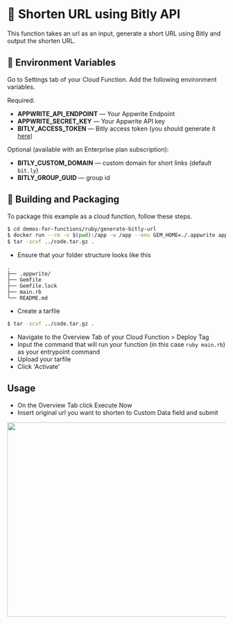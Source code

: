 # 📧  Shorten URL using Bitly API
This function takes an url as an input, generate a short URL using Bitly and output the shorten URL.

## 📝 Environment Variables
Go to Settings tab of your Cloud Function. Add the following environment variables.

Required:
* **APPWRITE_API_ENDPOINT** — Your Appwrite Endpoint
* **APPWRITE_SECRET_KEY** — Your Appwrite API key
* **BITLY_ACCESS_TOKEN** — Bitly access token (you should generate it [here](https://app.bitly.com/settings/api/))

Optional (available with an Enterprise plan subscription):
* **BITLY_CUSTOM_DOMAIN** — custom domain for short links (default `bit.ly`)
* **BITLY_GROUP_GUID** — group id

## 🚀 Building and Packaging
To package this example as a cloud function, follow these steps.

```bash
$ cd demos-for-functions/ruby/generate-bitly-url
$ docker run --rm -v $(pwd):/app -w /app --env GEM_HOME=./.appwrite appwrite/env-ruby-3.0:1.0.0 bundle install
$ tar -zcvf ../code.tar.gz .
```
* Ensure that your folder structure looks like this
```
.
├── .appwrite/
├── Gemfile
├── Gemfile.lock
├── main.rb
└── README.md
```

* Create a tarfile

```bash
$ tar -zcvf ../code.tar.gz .
```

* Navigate to the Overview Tab of your Cloud Function > Deploy Tag
* Input the command that will run your function (in this case `ruby main.rb`) as your entrypoint command
* Upload your tarfile
* Click 'Activate'

## Usage
* On the Overview Tab click Execute Now
* Insert original url you want to shorten to Custom Data field and submit

<img src="http://g.recordit.co/CufD3I9wL8.gif" width="643" height="448">
